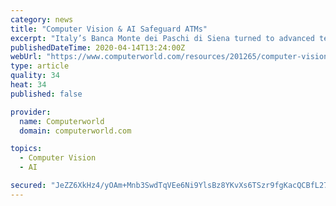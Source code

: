 ```yaml
---
category: news
title: "Computer Vision & AI Safeguard ATMs"
excerpt: "Italy’s Banca Monte dei Paschi di Siena turned to advanced technology that could reliably detect installation of skimming devices, respect the privacy of bank customers, and reduce the load on operators. ATMSense is an aftermarket intelligent vision system that can be deployed on existing ATMs."
publishedDateTime: 2020-04-14T13:24:00Z
webUrl: "https://www.computerworld.com/resources/201265/computer-vision-ai-safeguard-atms"
type: article
quality: 34
heat: 34
published: false

provider:
  name: Computerworld
  domain: computerworld.com

topics:
  - Computer Vision
  - AI

secured: "JeZZ6XkHz4/yOAm+Mnb3SwdTqVEe6Ni9YlsBz8YKvXs6TSzr9fgKacQCBfL27gAPTwchicGFQxwXEn8mttjd4ES6Kjz+2aH6LAflOiBdDltnFXzp1fdn95m/1ZneXeo5wJogSrkUwYVmac0VkonPxENi2H7IwYkTyFnXn7y5BgyMI8LRFx0ORsLfOCT885Gf2e8Wrib/3Z4GnzbT2TPdfalPMzYv2ga18vfH3wsjesJwzrfxKWuL4R4galJcA3ADHPCrf5C8CM84/LHp+MA/IcVV30Oezs3jAm1FO8/a+t5OyPWZUrjpz1LujVJYD5I+xsP6MfSSVlJCZeHRYYwJrfeS6oLosLp08FYgQmbKcyi31dikdsMaiMrNuWwNq2UzOuQF2K4T34kk5FDADDPhBhqAPGYWw34XISe6rFw7/llcGGzaByV/nPGzE9h0sNvGkz4+CcU1bxH0WdvkJJsA359pf3eiVeSmvIWGsQJo8/w=;A13oiAHW2n+KpnkwcikAuw=="
---
```


